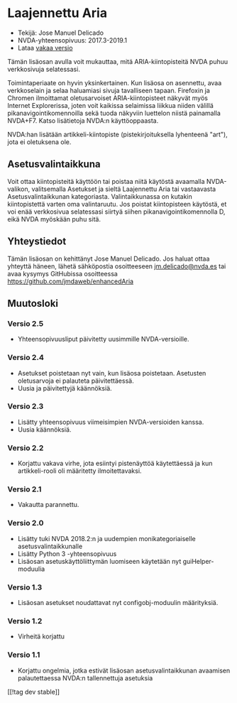 # Laajennettu Aria #

* Tekijä: Jose Manuel Delicado
* NVDA-yhteensopivuus: 2017.3-2019.1
* Lataa [vakaa versio][1]

Tämän lisäosan avulla voit mukauttaa, mitä ARIA-kiintopisteitä  NVDA puhuu
verkkosivuja selatessasi.

Toimintaperiaate on hyvin yksinkertainen. Kun lisäosa on asennettu, avaa
verkkoselain ja selaa haluamiasi sivuja tavalliseen tapaan. Firefoxin ja
Chromen ilmoittamat oletusarvoiset ARIA-kiintopisteet näkyvät myös Internet
Explorerissa, joten voit kaikissa selaimissa liikkua niiden välillä
pikanavigointikomennoilla sekä tuoda näkyviin luettelon niistä painamalla
NVDA+F7. Katso lisätietoja NVDA:n käyttöoppaasta.

NVDA:han lisätään artikkeli-kiintopiste (pistekirjoituksella lyhenteenä
"art"), jota ei oletuksena ole.

## Asetusvalintaikkuna

Voit ottaa kiintopisteitä käyttöön tai poistaa niitä käytöstä avaamalla
NVDA-valikon, valitsemalla Asetukset ja sieltä Laajennettu Aria tai
vastaavasta Asetusvalintaikkunan kategoriasta. Valintaikkunassa on kutakin
kiintopistettä varten oma valintaruutu. Jos poistat kiintopisteen käytöstä,
et voi enää verkkosivua selatessasi siirtyä siihen pikanavigointikomennolla
D, eikä NVDA myöskään puhu sitä.

## Yhteystiedot

Tämän lisäosan on kehittänyt Jose Manuel Delicado. Jos haluat ottaa yhteyttä
häneen, lähetä sähköpostia osoitteeseen jm.delicado@nvda.es tai avaa kysymys
GitHubissa osoitteessa https://github.com/jmdaweb/enhancedAria

## Muutosloki

### Versio 2.5

* Yhteensopivuusliput päivitetty uusimmille NVDA-versioille.

### Versio 2.4

* Asetukset poistetaan nyt vain, kun lisäosa poistetaan. Asetusten
  oletusarvoja ei palauteta päivitettäessä.
* Uusia ja päivitettyjä käännöksiä.

### Versio 2.3

* Lisätty yhteensopivuus viimeisimpien NVDA-versioiden kanssa.
* Uusia käännöksiä.

### Versio 2.2

* Korjattu vakava virhe, jota esiintyi pistenäyttöä käytettäessä ja kun
  artikkeli-rooli oli määritetty ilmoitettavaksi.

### Versio 2.1

* Vakautta parannettu.

### Versio 2.0

* Lisätty tuki NVDA 2018.2:n ja uudempien monikategoriaiselle
  asetusvalintaikkunalle
* Lisätty Python 3 -yhteensopivuus
* Lisäosan asetuskäyttöliittymän luomiseen käytetään nyt guiHelper-moduulia

### Versio 1.3

* Lisäosan asetukset noudattavat nyt configobj-moduulin määrityksiä.

### Versio 1.2

* Virheitä korjattu

### Versio 1.1

* Korjattu ongelmia, jotka estivät lisäosan asetusvalintaikkunan avaamisen
  palautettaessa NVDA:n tallennettuja asetuksia

[[!tag dev stable]]

[1]: https://addons.nvda-project.org/files/get.php?file=earia
